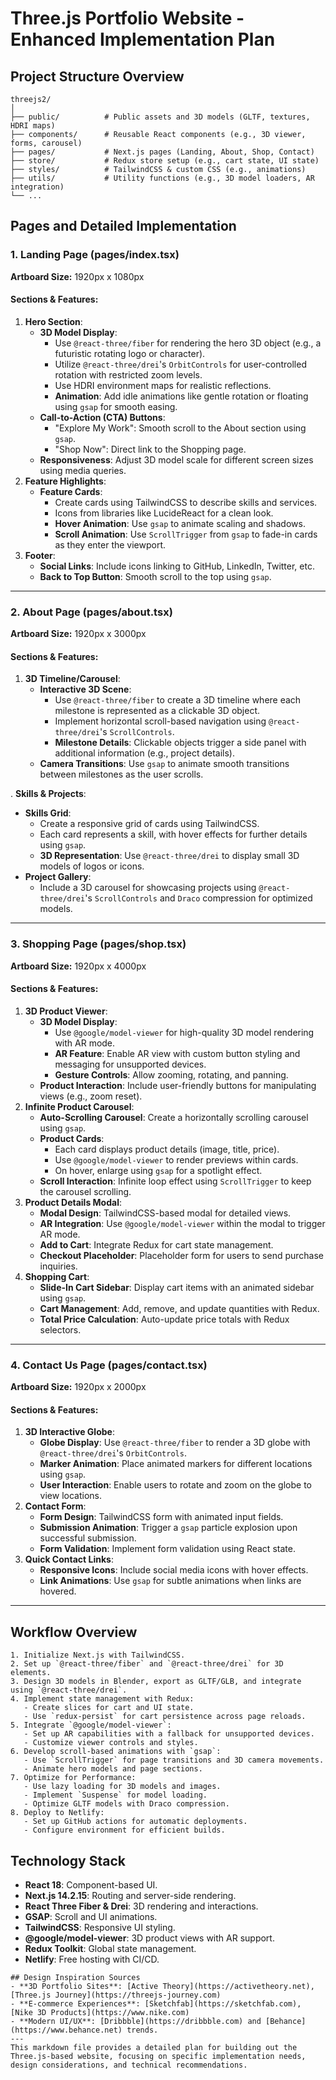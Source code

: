 # Three.js Portfolio Website - Enhanced Implementation Plan
## Project Structure Overview
```
threejs2/
│
├── public/          # Public assets and 3D models (GLTF, textures, HDRI maps)
├── components/      # Reusable React components (e.g., 3D viewer, forms, carousel)
├── pages/           # Next.js pages (Landing, About, Shop, Contact)
├── store/           # Redux store setup (e.g., cart state, UI state)
├── styles/          # TailwindCSS & custom CSS (e.g., animations)
├── utils/           # Utility functions (e.g., 3D model loaders, AR integration)
└── ...
```
## Pages and Detailed Implementation
### 1. Landing Page (pages/index.tsx)
**Artboard Size:** 1920px x 1080px
#### Sections & Features:
1. **Hero Section**:
   - **3D Model Display**: 
     - Use `@react-three/fiber` for rendering the hero 3D object (e.g., a futuristic rotating logo or character).
     - Utilize `@react-three/drei`'s `OrbitControls` for user-controlled rotation with restricted zoom levels.
     - Use HDRI environment maps for realistic reflections.
     - **Animation**: Add idle animations like gentle rotation or floating using `gsap` for smooth easing.
   - **Call-to-Action (CTA) Buttons**:
     - "Explore My Work": Smooth scroll to the About section using `gsap`.
     - "Shop Now": Direct link to the Shopping page.
   - **Responsiveness**: Adjust 3D model scale for different screen sizes using media queries.
2. **Feature Highlights**:
   - **Feature Cards**:
     - Create cards using TailwindCSS to describe skills and services.
     - Icons from libraries like LucideReact for a clean look.
     - **Hover Animation**: Use `gsap` to animate scaling and shadows.
     - **Scroll Animation**: Use `ScrollTrigger` from `gsap` to fade-in cards as they enter the viewport.
3. **Footer**:
   - **Social Links**: Include icons linking to GitHub, LinkedIn, Twitter, etc.
   - **Back to Top Button**: Smooth scroll to the top using `gsap`.
---
### 2. About Page (pages/about.tsx)
**Artboard Size:** 1920px x 3000px
#### Sections & Features:
1. **3D Timeline/Carousel**:
   - **Interactive 3D Scene**:
     - Use `@react-three/fiber` to create a 3D timeline where each milestone is represented as a clickable 3D object.
     - Implement horizontal scroll-based navigation using `@react-three/drei`'s `ScrollControls`.
     - **Milestone Details**: Clickable objects trigger a side panel with additional information (e.g., project details).
   - **Camera Transitions**: Use `gsap` to animate smooth transitions between milestones as the user scrolls.

. **Skills & Projects**:
   - **Skills Grid**:
     - Create a responsive grid of cards using TailwindCSS.
     - Each card represents a skill, with hover effects for further details using `gsap`.
     - **3D Representation**: Use `@react-three/drei` to display small 3D models of logos or icons.
   - **Project Gallery**:
     - Include a 3D carousel for showcasing projects using `@react-three/drei`'s `ScrollControls` and `Draco` compression for optimized models.
---
### 3. Shopping Page (pages/shop.tsx)
**Artboard Size:** 1920px x 4000px
#### Sections & Features:
1. **3D Product Viewer**:
   - **3D Model Display**:
     - Use `@google/model-viewer` for high-quality 3D model rendering with AR mode.
     - **AR Feature**: Enable AR view with custom button styling and messaging for unsupported devices.
     - **Gesture Controls**: Allow zooming, rotating, and panning.
   - **Product Interaction**: Include user-friendly buttons for manipulating views (e.g., zoom reset).
2. **Infinite Product Carousel**:
   - **Auto-Scrolling Carousel**: Create a horizontally scrolling carousel using `gsap`.
   - **Product Cards**:
     - Each card displays product details (image, title, price).
     - Use `@google/model-viewer` to render previews within cards.
     - On hover, enlarge using `gsap` for a spotlight effect.
   - **Scroll Interaction**: Infinite loop effect using `ScrollTrigger` to keep the carousel scrolling.
3. **Product Details Modal**:
   - **Modal Design**: TailwindCSS-based modal for detailed views.
   - **AR Integration**: Use `@google/model-viewer` within the modal to trigger AR mode.
   - **Add to Cart**: Integrate Redux for cart state management.
   - **Checkout Placeholder**: Placeholder form for users to send purchase inquiries.
4. **Shopping Cart**:
   - **Slide-In Cart Sidebar**: Display cart items with an animated sidebar using `gsap`.
   - **Cart Management**: Add, remove, and update quantities with Redux.
   - **Total Price Calculation**: Auto-update price totals with Redux selectors.
---
### 4. Contact Us Page (pages/contact.tsx)
**Artboard Size:** 1920px x 2000px
#### Sections & Features:
1. **3D Interactive Globe**:
   - **Globe Display**: Use `@react-three/fiber` to render a 3D globe with `@react-three/drei`'s `OrbitControls`.
   - **Marker Animation**: Place animated markers for different locations using `gsap`.
   - **User Interaction**: Enable users to rotate and zoom on the globe to view locations.
2. **Contact Form**:
   - **Form Design**: TailwindCSS form with animated input fields.
   - **Submission Animation**: Trigger a `gsap` particle explosion upon successful submission.
   - **Form Validation**: Implement form validation using React state.
3. **Quick Contact Links**:
   - **Responsive Icons**: Include social media icons with hover effects.
   - **Link Animations**: Use `gsap` for subtle animations when links are hovered.
---
## Workflow Overview
```
1. Initialize Next.js with TailwindCSS.
2. Set up `@react-three/fiber` and `@react-three/drei` for 3D elements.
3. Design 3D models in Blender, export as GLTF/GLB, and integrate using `@react-three/drei`.
4. Implement state management with Redux:
   - Create slices for cart and UI state.
   - Use `redux-persist` for cart persistence across page reloads.
5. Integrate `@google/model-viewer`:
   - Set up AR capabilities with a fallback for unsupported devices.
   - Customize viewer controls and styles.
6. Develop scroll-based animations with `gsap`:
   - Use `ScrollTrigger` for page transitions and 3D camera movements.
   - Animate hero models and page sections.
7. Optimize for Performance:
   - Use lazy loading for 3D models and images.
   - Implement `Suspense` for model loading.
   - Optimize GLTF models with Draco compression.
8. Deploy to Netlify:
   - Set up GitHub actions for automatic deployments.
   - Configure environment for efficient builds.
```
## Technology Stack
- **React 18**: Component-based UI.
- **Next.js 14.2.15**: Routing and server-side rendering.
- **React Three Fiber & Drei**: 3D rendering and interactions.
- **GSAP**: Scroll and UI animations.
- **TailwindCSS**: Responsive UI styling.
- **@google/model-viewer**: 3D product views with AR support.
- **Redux Toolkit**: Global state management.
- **Netlify**: Free hosting with CI/CD.
```
## Design Inspiration Sources
- **3D Portfolio Sites**: [Active Theory](https://activetheory.net), [Three.js Journey](https://threejs-journey.com)
- **E-commerce Experiences**: [Sketchfab](https://sketchfab.com), [Nike 3D Products](https://www.nike.com)
- **Modern UI/UX**: [Dribbble](https://dribbble.com) and [Behance](https://www.behance.net) trends.
---
This markdown file provides a detailed plan for building out the Three.js-based website, focusing on specific implementation needs, design considerations, and technical recommendations.